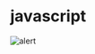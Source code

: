 # javascript
![alert](https://user-images.githubusercontent.com/62559926/125592305-ee1b5faf-f6e2-4997-993d-c6ff277a3e67.PNG)
